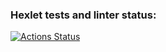 ### Hexlet tests and linter status:
[![Actions Status](https://github.com/AnastasiiaXX/frontend-project-46/workflows/hexlet-check/badge.svg)](https://github.com/AnastasiiaXX/frontend-project-46/actions)